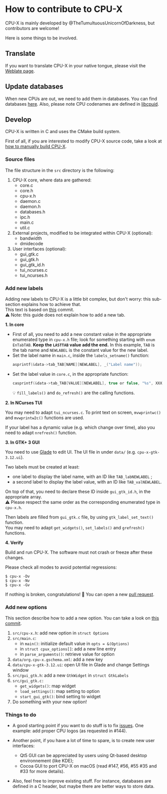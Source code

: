 # How to contribute to CPU-X

CPU-X is mainly developed by @TheTumultuousUnicornOfDarkness, but contributors are welcome!

Here is some things to be involved.

## Translate

If you want to translate CPU-X in your native tongue, please visit the [Weblate page](https://hosted.weblate.org/engage/cpu-x/?utm_source=widget).

## Update databases

When new CPUs are out, we need to add them in databases. You can find databases [here](src/databases.h). Also, please note CPU codenames are defined in [libcpuid](https://github.com/anrieff/libcpuid).

## Develop

CPU-X is written in C and uses the CMake build system.

First of all, if you are interested to modify CPU-X source code, take a look at [how to manually build CPU-X](https://github.com/TheTumultuousUnicornOfDarkness/CPU-X/wiki/manual-build).

### Source files

The file structure in the `src` directory is the following:
1. CPU-X core, where data are gathered:
    - core.c
    - core.h
    - cpu-x.h
    - daemon.c
    - daemon.h
    - databases.h
    - ipc.h
    - main.c
    - util.c
2. External projects, modified to be integrated within CPU-X (optional):
    - bandwidth
    - dmidecode
3. User interfaces (optional):
    - gui_gtk.c
    - gui_gtk.h
    - gui_gtk_id.h
    - tui_ncurses.c
    - tui_ncurses.h

### Add new labels

Adding new labels to CPU-X is a little bit complex, but don't worry: this sub-section explains how to achieve that.  
This text is based on [this](https://github.com/TheTumultuousUnicornOfDarkness/CPU-X/commit/ba60cbfc18952fc52b16a4c34a33f565493fb125#diff-8e11e336b0bbcfe85860ec612c712da5e03aebc0a755e6fcea1efa867c72b2f1) commit.  
:warning: Note: this guide does not explain how to add a new tab.

**1. In core**

- First of all, you need to add a new constant value in the appropriate enumerated type in `cpu-x.h` file; look for something starting with `enum EnTabTAB`. **Keep the `LASTTAB` value add the end.** In this example, `TAB` is the tab name and `NEWLABEL` is the constant value for the new label.
- Set the label name in `main.c`, inside the `labels_setname()` function:
  ```c
  asprintf(&data->tab_TAB[NAME][NEWLABEL], _("Label name"));
  ```
- Set the label value in `core.c`, in the appropriate function:
  ```c
  casprintf(&data->tab_TAB[VALUE][NEWLABEL], true or false, "%s", XXX);
  ```
  :bulb: `fill_labels()` and `do_refresh()` are the calling functions.

**2. In NCurses TUI**

You may need to adapt `tui_ncurses.c`. To print text on screen, `mvwprintwc()` and `mvwprintw2c()` functions are used.

If your label has a dynamic value (e.g. which change over time), also you need to adapt `nrefresh()` function.

**3. In GTK+ 3 GUI**

You need to use [Glade](https://glade.gnome.org/) to edit UI. The UI file in under `data/` (e.g. `cpu-x-gtk-3.12.ui`).

Two labels must be created at least:
- one label to display the label name, with an ID like `TAB_labNEWLABEL` ;
- a second label to display the label value, with an ID like `TAB_valNEWLABEL`.

On top of that, you need to declare these ID inside `gui_gtk_id.h`, in the appropriate array.  
:warning: Please respect the same order as the corresponding enumerated type in `cpu-x.h`.

Then labels are filled from `gui_gtk.c` file, by using `gtk_label_set_text()` function.  
You may need to adapt `get_widgets()`, `set_labels()` and `grefresh()` functions.

**4. Verify**

Build and run CPU-X. The software must not crash or freeze after these changes.

Please check all modes to avoid potential regressions:
```shell
$ cpu-x -Dv
$ cpu-x -Nv
$ cpu-x -Gv
```

If nothing is broken, congratulations! :tada: You can open a new [pull request](https://github.com/TheTumultuousUnicornOfDarkness/CPU-X/compare).

### Add new options

This section describe how to add a new option. You can take a look on [this commit](https://github.com/TheTumultuousUnicornOfDarkness/CPU-X/commit/6a469c04ba6cba16df31fe60b6c57f56eb217c54).

1. `src/cpu-x.h`: add new option in `struct Options`
2. `src/main.c`:
   * in `main()`: initialize default value in `opts = &(Options)`
   * in `struct cpux_options[]`: add a new line entry
   * in `parse_arguments()`: retrieve value for option
4. `data/org.cpu-x.gschema.xml`: add a new key
5. `data/cpu-x-gtk-3.12.ui`: open UI file in Glade and change Settings window
6. `src/gui_gtk.h`: add a new `GtkWidget` in `struct GtkLabels`
7. `src/gui_gtk.c:`
   * `get_widgets()`: map widget
   * `load_settings()`: map setting to option
   * `start_gui_gtk()`: bind setting to widget
8. Do something with your new option!

### Things to do

- A good starting point if you want to do stuff is to fix [issues](https://github.com/TheTumultuousUnicornOfDarkness/CPU-X/issues). One example: add proper CPU logos (as requested in #144).

- Another point, if you have a lot of time to spare, is to create new user interfaces:
    - Qt5 GUI can be appreciated by users using Qt-based desktop environnement (like KDE);
    - Cocoa GUI to port CPU-X on macOS (read #147, #56, #55 #35 and #33 for more details).

- Also, feel free to improve existing stuff. For instance, databases are defined in a C header, but maybe there are better ways to store data.
